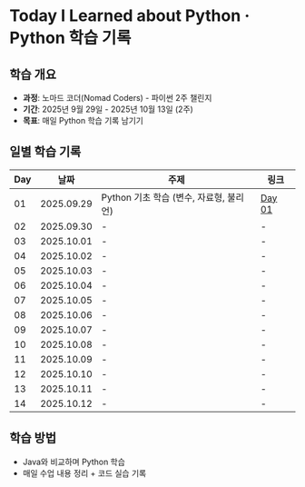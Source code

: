 # Today I Learned about Python ·  Python 학습 기록

## 학습 개요
- **과정**: 노마드 코더(Nomad Coders) - 파이썬 2주 챌린지
- **기간**: 2025년 9월 29일 - 2025년 10월 13일 (2주)
- **목표**: 매일 Python 학습 기록 남기기

## 일별 학습 기록
| Day | 날짜 | 주제 | 링크 |
|-----|------|------|------|
| 01 | 2025.09.29 | Python 기초 학습 (변수, 자료형, 불리언) | [Day 01](./day01.md) |
| 02 | 2025.09.30 | - | - |
| 03 | 2025.10.01 | - | - |
| 04 | 2025.10.02 | - | - |
| 05 | 2025.10.03 | - | - |
| 06 | 2025.10.04 | - | - |
| 07 | 2025.10.05 | - | - |
| 08 | 2025.10.06 | - | - |
| 09 | 2025.10.07 | - | - |
| 10 | 2025.10.08 | - | - |
| 11 | 2025.10.09 | - | - |
| 12 | 2025.10.10 | - | - |
| 13 | 2025.10.11 | - | - |
| 14 | 2025.10.12 | - | - |

## 학습 방법
- Java와 비교하며 Python 학습
- 매일 수업 내용 정리 + 코드 실습 기록
